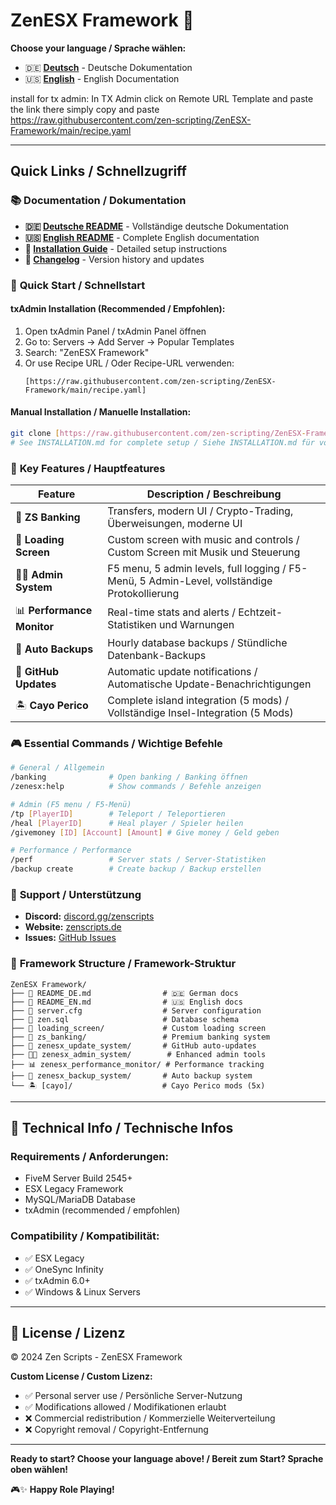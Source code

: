 # ZenESX Framework 🚀

**Choose your language / Sprache wählen:**
- 🇩🇪 **[Deutsch](README_DE.md)** - Deutsche Dokumentation
- 🇺🇸 **[English](README_EN.md)** - English Documentation

install for tx admin: In TX Admin click on Remote URL Template and paste the link there simply copy and paste
https://raw.githubusercontent.com/zen-scripting/ZenESX-Framework/main/recipe.yaml

---

## Quick Links / Schnellzugriff

### 📚 **Documentation / Dokumentation**
- **🇩🇪 [Deutsche README](README_DE.md)** - Vollständige deutsche Dokumentation
- **🇺🇸 [English README](README_EN.md)** - Complete English documentation
- **📖 [Installation Guide](INSTALLATION.md)** - Detailed setup instructions
- **📝 [Changelog](CHANGELOG.md)** - Version history and updates

### 🚀 **Quick Start / Schnellstart**

#### **txAdmin Installation (Recommended / Empfohlen):**
1. Open txAdmin Panel / txAdmin Panel öffnen
2. Go to: Servers → Add Server → Popular Templates
3. Search: "ZenESX Framework" 
4. Or use Recipe URL / Oder Recipe-URL verwenden:
   ```
   [https://raw.githubusercontent.com/zen-scripting/ZenESX-Framework/main/recipe.yaml]
   ```

#### **Manual Installation / Manuelle Installation:**
```bash
git clone [https://raw.githubusercontent.com/zen-scripting/ZenESX-Framework/main/recipe.yaml]
# See INSTALLATION.md for complete setup / Siehe INSTALLATION.md für vollständige Installation
```

### 🌟 **Key Features / Hauptfeatures**

| Feature | Description / Beschreibung |
|---------|----------------------------|
| 🏦 **ZS Banking** | Transfers, modern UI / Crypto-Trading, Überweisungen, moderne UI |
| 🎵 **Loading Screen** | Custom screen with music and controls / Custom Screen mit Musik und Steuerung |
| 👨‍💻 **Admin System** | F5 menu, 5 admin levels, full logging / F5-Menü, 5 Admin-Level, vollständige Protokollierung |
| 📊 **Performance Monitor** | Real-time stats and alerts / Echtzeit-Statistiken und Warnungen |
| 💾 **Auto Backups** | Hourly database backups / Stündliche Datenbank-Backups |
| 🔄 **GitHub Updates** | Automatic update notifications / Automatische Update-Benachrichtigungen |
| 🏝️ **Cayo Perico** | Complete island integration (5 mods) / Vollständige Insel-Integration (5 Mods) |

### 🎮 **Essential Commands / Wichtige Befehle**

```bash
# General / Allgemein
/banking              # Open banking / Banking öffnen
/zenesx:help          # Show commands / Befehle anzeigen

# Admin (F5 menu / F5-Menü)
/tp [PlayerID]        # Teleport / Teleportieren
/heal [PlayerID]      # Heal player / Spieler heilen
/givemoney [ID] [Account] [Amount] # Give money / Geld geben

# Performance / Performance
/perf                 # Server stats / Server-Statistiken
/backup create        # Create backup / Backup erstellen
```

### 💬 **Support / Unterstützung**

- **Discord:** [discord.gg/zenscripts](https://discord.gg/zenscripts)
- **Website:** [zenscripts.de](https://zenscripts.de)
- **Issues:** [GitHub Issues](https://github.com/zenscripts/zenesx-framework/issues)

### 📁 **Framework Structure / Framework-Struktur**

```
ZenESX Framework/
├── 📄 README_DE.md                # 🇩🇪 German docs
├── 📄 README_EN.md                # 🇺🇸 English docs
├── 📄 server.cfg                  # Server configuration
├── 📄 zen.sql                     # Database schema
├── 🎵 loading_screen/             # Custom loading screen
├── 🏦 zs_banking/                 # Premium banking system
├── 🔄 zenesx_update_system/       # GitHub auto-updates
├── 👨‍💻 zenesx_admin_system/        # Enhanced admin tools
├── 📊 zenesx_performance_monitor/ # Performance tracking
├── 💾 zenesx_backup_system/       # Auto backup system
└── 🏝️ [cayo]/                    # Cayo Perico mods (5x)
```

---

## 🔧 Technical Info / Technische Infos

### **Requirements / Anforderungen:**
- FiveM Server Build 2545+
- ESX Legacy Framework
- MySQL/MariaDB Database
- txAdmin (recommended / empfohlen)

### **Compatibility / Kompatibilität:**
- ✅ ESX Legacy
- ✅ OneSync Infinity  
- ✅ txAdmin 6.0+
- ✅ Windows & Linux Servers

---

## 📄 License / Lizenz

© 2024 Zen Scripts - ZenESX Framework

**Custom License / Custom Lizenz:**
- ✅ Personal server use / Persönliche Server-Nutzung
- ✅ Modifications allowed / Modifikationen erlaubt
- ❌ Commercial redistribution / Kommerzielle Weiterverteilung
- ❌ Copyright removal / Copyright-Entfernung

---

**Ready to start? Choose your language above! / Bereit zum Start? Sprache oben wählen!**

🎮✨ **Happy Role Playing!**
